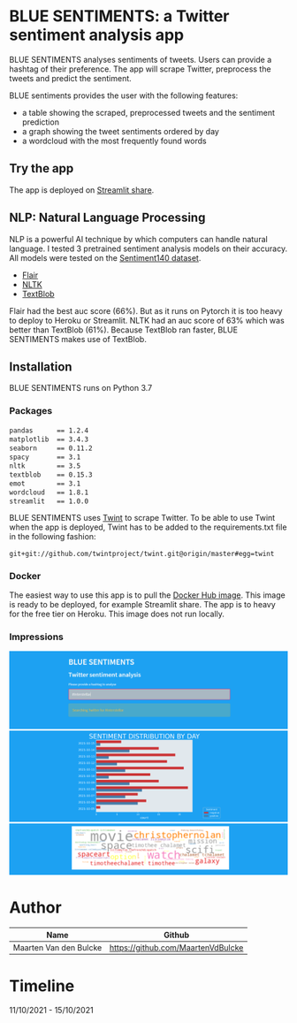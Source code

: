 # BLUE SENTIMENTS: a Twitter sentiment analysis app

BLUE SENTIMENTS analyses sentiments of tweets. Users can 
provide a hashtag of their preference. The app will scrape
Twitter, preprocess the tweets and predict the sentiment. 

BLUE sentiments provides the user with the following features: 
+ a table showing the scraped, preprocessed tweets and the sentiment prediction
+ a graph showing the tweet sentiments ordered by day
+ a wordcloud with the most frequently found words

## Try the app

The app is deployed on <a href=https://share.streamlit.io/maartenvdbulcke/twitter_sentiments/main taget="blank_">Streamlit share</a>.


## NLP: Natural Language Processing

NLP is a powerful AI technique by which computers can handle 
natural language. 
I tested 3 pretrained sentiment analysis models on their accuracy.
All models were tested on the <a href=http://help.sentiment140.com/for-students target="blank_">Sentiment140 dataset</a>.

+ <a href=https://github.com/flairNLP/flair target="blank_">Flair</a>
+ <a href=https://www.nltk.org/ target="blank_">NLTK</a>
+ <a href=https://textblob.readthedocs.io/en/dev/ target="blank_">TextBlob</a>

Flair had the best auc score (66%). But as it runs on Pytorch it is too heavy
to deploy to Heroku or Streamlit. 
NLTK had an auc score of 63% which was better than TextBlob (61%). 
Because TextBlob ran faster, BLUE SENTIMENTS makes use of TextBlob.

## Installation

BLUE SENTIMENTS runs on Python 3.7

### Packages
    pandas      == 1.2.4
    matplotlib  == 3.4.3
    seaborn     == 0.11.2
    spacy       == 3.1
    nltk        == 3.5
    textblob    == 0.15.3
    emot        == 3.1
    wordcloud   == 1.8.1
    streamlit   == 1.0.0

BLUE SENTIMENTS uses <a href=https://github.com/twintproject/twint target="blank_">
Twint</a> to scrape Twitter. To be able to use Twint when the app
is deployed, Twint has to be added to the requirements.txt file in the following fashion:

    git+git://github.com/twintproject/twint.git@origin/master#egg=twint

### Docker

The easiest way to use this app is to pull the 
<a href=https://hub.docker.com/repository/docker/maartenvdbulcke/blue-sentiments target="blank_">Docker Hub image</a>. 
This image is ready to be deployed, for example Streamlit share. The app is to heavy for the free tier on Heroku.
This image does not run locally.


### Impressions

<img src="visuals/image1.png" /> 
<img src="visuals/image2.png"/> 
<img src="visuals/image3.png"/> 


# Author 
| Name                   | Github                              |
|------------------------|-------------------------------------|
| Maarten Van den Bulcke | https://github.com/MaartenVdBulcke  |


# Timeline
11/10/2021 - 15/10/2021
